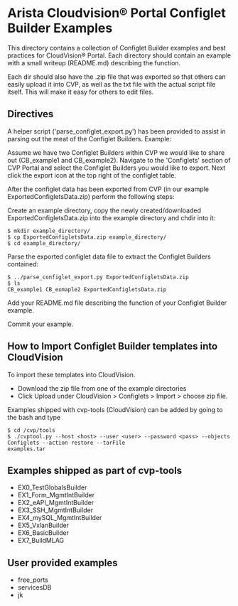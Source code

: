 # Arista Cloudvision&reg; Portal Configlet Builder Examples
This directory contains a collection of Configlet Builder examples and best practices for
CloudVision&reg; Portal. Each directory should contain an example with a small writeup (README.md)
describing the function.

Each dir should also have the .zip file that was exported so that others can easily upload it into CVP, as well as the txt file with the actual script file itself. This will make it easy for others to edit files.

## Directives
A helper script ('parse_configlet_export.py') has been provided to assist in parsing out the
meat of the Configlet Builders. Example:

Assume we have two Configlet Builders within CVP we would like to share out (CB_example1 and CB_example2).
Navigate to the 'Configlets' section of CVP Portal and select the Configlet Builders you would like to export.
Next click the export icon at the top right of the configlet table.

After the configlet data has been exported from CVP (in our example ExportedConfigletsData.zip)
perform the following steps:

Create an example directory, copy the newly created/downloaded ExportedConfigletsData.zip into the
example directory and chdir into it:
```console
$ mkdir example_directory/
$ cp ExportedConfigletsData.zip example_directory/
$ cd example_directory/
```

Parse the exported configlet data file to extract the Configlet Builders contained:
```console
$ ../parse_configlet_export.py ExportedConfigletsData.zip
$ ls
CB_example1 CB_exmaple2 ExportedConfigletsData.zip
```
Add your README.md file describing the function of your Configlet Builder example.

Commit your example.

## How to Import Configlet Builder templates into CloudVision
To import these templates into CloudVision.

* Download the zip file from one of the example directories
* Click Upload under CloudVision > Configlets > Import > choose zip file.

Examples shipped with cvp-tools (CloudVision) can be added by going to the bash and type
```console
$ cd /cvp/tools
$ ./cvptool.py --host <host> --user <user> --password <pass> --objects Configlets --action restore --tarFile
examples.tar
```

## Examples shipped as part of cvp-tools
* EX0_TestGlobalsBuilder
* EX1_Form_MgmtIntBuilder
* EX2_eAPI_MgmtIntBuilder
* EX3_SSH_MgmtIntBuilder
* EX4_mySQL_MgmtIntBuilder
* EX5_VxlanBuilder
* EX6_BasicBuilder
* EX7_BuildMLAG

## User provided examples
* free_ports
* servicesDB
* jk
